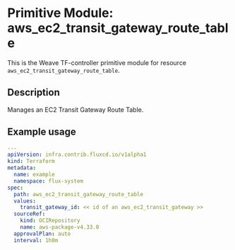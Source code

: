 
# Primitive Module: aws_ec2_transit_gateway_route_table

This is the Weave TF-controller primitive module for resource `aws_ec2_transit_gateway_route_table`.

## Description

Manages an EC2 Transit Gateway Route Table.

## Example usage

```yaml
---
apiVersion: infra.contrib.fluxcd.io/v1alpha1
kind: Terraform
metadata:
  name: example
  namespace: flux-system
spec:
  path: aws_ec2_transit_gateway_route_table
  values:
    transit_gateway_id: << id of an aws_ec2_transit_gateway >>
  sourceRef:
    kind: OCIRepository
    name: aws-package-v4.33.0
  approvalPlan: auto
  interval: 1h0m
```
